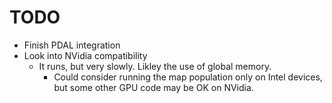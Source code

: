 # TODO

- Finish PDAL integration
- Look into NVidia compatibility
  - It runs, but very slowly. Likley the use of global memory.
    - Could consider running the map population only on Intel devices, but some other GPU code may be OK on NVidia.